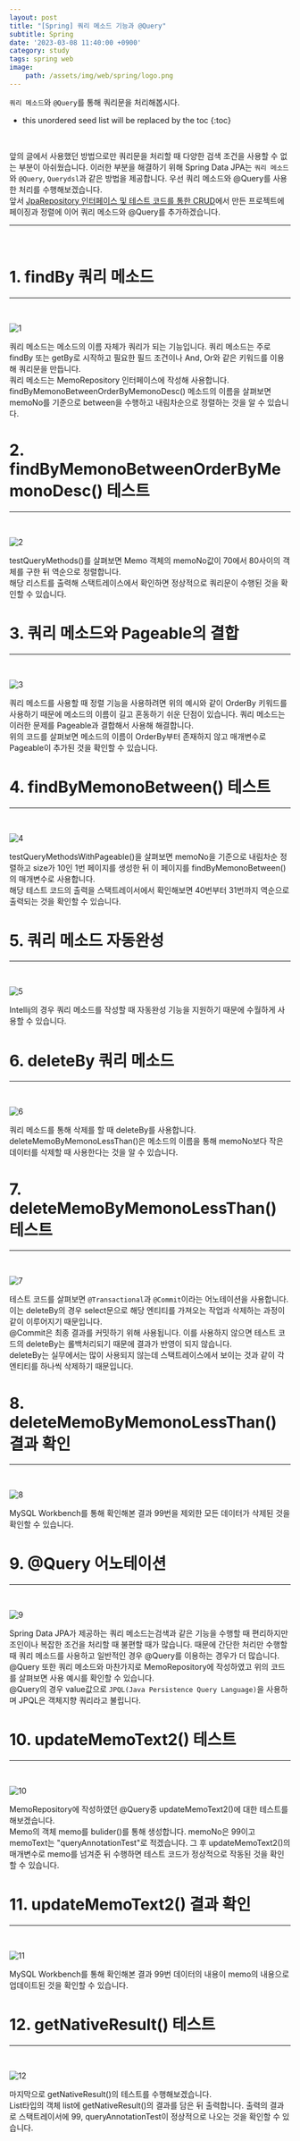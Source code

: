 ```yaml
---
layout: post
title: "[Spring] 쿼리 메소드 기능과 @Query"
subtitle: Spring
date: '2023-03-08 11:40:00 +0900'
category: study
tags: spring web
image:
    path: /assets/img/web/spring/logo.png
---
```


`쿼리 메소드`와 `@Query`를 통해 쿼리문을 처리해봅시다.

<!--more-->

* this unordered seed list will be replaced by the toc
{:toc}
<br>

앞의 글에서 사용했던 방법으로만 쿼리문을 처리할 때 다양한 검색 조건을 사용할 수 없는 부분이 아쉬웠습니다. 이러한 부분을 해결하기 위해 Spring Data JPA는 `쿼리 메소드`와 `@Query`, `Querydsl`과 같은 방법을 제공합니다. 우선 쿼리 메소드와 @Query를 사용한 처리를 수행해보겠습니다.<br>
앞서 [JpaRepository 인터페이스 및 테스트 코드를 통한 CRUD](https://heesung98.github.io/study/Spring-_Spring_Data_JPA%EB%A5%BC_%EC%9D%B4%EC%9A%A9%ED%95%98%EB%8A%94_%ED%94%84%EB%A1%9C%EC%A0%9D%ED%8A%B8_%EC%83%9D%EC%84%B1%ED%95%98%EA%B8%B0.html)에서 만든 프로젝트에 페이징과 정렬에 이어 쿼리 메소드와 @Query를 추가하겠습니다.<br>

---
<br>

# 1. findBy 쿼리 메소드
---
<br>

![1](/assets/img/web/spring/2023-03-08-[Spring]_쿼리_메소드_기능과_@Query/1.PNG)
<br>

쿼리 메소드는 메소드의 이름 자체가 쿼리가 되는 기능입니다. 쿼리 메소드는 주로 findBy 또는 getBy로 시작하고 필요한 필드 조건이나 And, Or와 같은 키워드를 이용해 쿼리문을 만듭니다.<br>
쿼리 메소드는 MemoRepository 인터페이스에 작성해 사용합니다. <br>
findByMemonoBetweenOrderByMemonoDesc() 메소드의 이름을 살펴보면 memoNo를 기준으로 between을 수행하고 내림차순으로 정렬하는 것을 알 수 있습니다.<br>

# 2. findByMemonoBetweenOrderByMemonoDesc() 테스트
---
<br>

![2](/assets/img/web/spring/2023-03-08-[Spring]_쿼리_메소드_기능과_@Query/2.PNG)
<br>

testQueryMethods()를 살펴보면 Memo 객체의 memoNo값이 70에서 80사이의 객체를 구한 뒤 역순으로 정렬합니다.<br>
해당 리스트를 출력해 스택트레이스에서 확인하면 정상적으로 쿼리문이 수행된 것을 확인할 수 있습니다.<br>

# 3. 쿼리 메소드와 Pageable의 결합
---
<br>

![3](/assets/img/web/spring/2023-03-08-[Spring]_쿼리_메소드_기능과_@Query/3.PNG)
<br>

쿼리 메소드를 사용할 때 정렬 기능을 사용하려면 위의 예시와 같이 OrderBy 키워드를 사용하기 때문에 메소드의 이름이 길고 혼동하기 쉬운 단점이 있습니다. 쿼리 메소드는 이러한 문제를 Pageable과 결합해서 사용해 해결합니다.<br>
위의 코드를 살펴보면 메소드의 이름이 OrderBy부터 존재하지 않고 매개변수로 Pageable이 추가된 것을 확인할 수 있습니다.<br>


# 4. findByMemonoBetween() 테스트
---
<br>

![4](/assets/img/web/spring/2023-03-08-[Spring]_쿼리_메소드_기능과_@Query/4.PNG)
<br>

testQueryMethodsWithPageable()을 살펴보면 memoNo을 기준으로 내림차순 정렬하고 size가 10인 1번 페이지를 생성한 뒤 이 페이지를 findByMemonoBetween()의 매개변수로 사용합니다.<br>
해당 테스트 코드의 출력을 스택트레이서에서 확인해보면 40번부터 31번까지 역순으로 출력되는 것을 확인할 수 있습니다.<br>

# 5. 쿼리 메소드 자동완성
---
<br>

![5](/assets/img/web/spring/2023-03-08-[Spring]_쿼리_메소드_기능과_@Query/5.PNG)
<br>

Intellij의 경우 쿼리 메소드를 작성할 때 자동완성 기능을 지원하기 때문에 수월하게 사용할 수 있습니다.<br>

# 6. deleteBy 쿼리 메소드
---
<br>

![6](/assets/img/web/spring/2023-03-08-[Spring]_쿼리_메소드_기능과_@Query/6.PNG)
<br>

쿼리 메소드를 통해 삭제를 할 때 deleteBy를 사용합니다.<br>
deleteMemoByMemonoLessThan()은 메소드의 이름을 통해 memoNo보다 작은 데이터를 삭제할 때 사용한다는 것을 알 수 있습니다.


# 7. deleteMemoByMemonoLessThan() 테스트
---
<br>

![7](/assets/img/web/spring/2023-03-08-[Spring]_쿼리_메소드_기능과_@Query/7.PNG)
<br>

테스트 코드를 살펴보면 `@Transactional`과 `@Commit`이라는 어노테이션을 사용합니다.<br>
이는 deleteBy의 경우 select문으로 해당 엔티티를 가져오는 작업과 삭제하는 과정이 같이 이루어지기 때문입니다.<br>
@Commit은 최종 결과를 커밋하기 위해 사용됩니다. 이를 사용하지 않으면 테스트 코드의 deleteBy는 롤백처리되기 때문에 결과가 반영이 되지 않습니다.<br>
deleteBy는 실무에서는 많이 사용되지 않는데 스택트레이스에서 보이는 것과 같이 각 엔티티를 하나씩 삭제하기 때문입니다.<br>

# 8. deleteMemoByMemonoLessThan() 결과 확인
---
<br>

![8](/assets/img/web/spring/2023-03-08-[Spring]_쿼리_메소드_기능과_@Query/8.PNG)
<br>

MySQL Workbench를 통해 확인해본 결과 99번을 제외한 모든 데이터가 삭제된 것을 확인할 수 있습니다.<br>

# 9. @Query 어노테이션
---
<br>

![9](/assets/img/web/spring/2023-03-08-[Spring]_쿼리_메소드_기능과_@Query/9.PNG)
<br>

Spring Data JPA가 제공하는 쿼리 메소드는검색과 같은 기능을 수행할 때 편리하지만 조인이나 복잡한 조건을 처리할 때 불편할 때가 많습니다. 때문에 간단한 처리만 수행할 때 쿼리 메소드를 사용하고 일반적인 경우 @Query를 이용하는 경우가 더 많습니다.<br>
@Query 또한 쿼리 메소드와 마찬가지로 MemoRepository에 작성하였고 위의 코드를 살펴보면 사용 예시를 확인할 수 있습니다.<br>
@Query의 경우 value값으로 `JPQL(Java Persistence Query Language)`을 사용하며 JPQL은 객체지향 쿼리라고 불립니다.<br>

# 10. updateMemoText2() 테스트
---
<br>

![10](/assets/img/web/spring/2023-03-08-[Spring]_쿼리_메소드_기능과_@Query/10.PNG)
<br>

MemoRepository에 작성하였던 @Query중 updateMemoText2()에 대한 테스트를 해보겠습니다.<br>
Memo의 객체 memo를 bulider()를 통해 생성합니다. memoNo은 99이고 memoText는 "queryAnnotationTest"로 적겠습니다. 그 후 updateMemoText2()의 매개변수로 memo를 넘겨준 뒤 수행하면 테스트 코드가 정상적으로 작동된 것을 확인할 수 있습니다.<br>

# 11.  updateMemoText2() 결과 확인
---
<br>

![11](/assets/img/web/spring/2023-03-08-[Spring]_쿼리_메소드_기능과_@Query/11.PNG)
<br>

MySQL Workbench를 통해 확인해본 결과 99번 데이터의 내용이 memo의 내용으로 업데이트된 것을 확인할 수 있습니다.<br>

# 12. getNativeResult() 테스트
---
<br>

![12](/assets/img/web/spring/2023-03-08-[Spring]_쿼리_메소드_기능과_@Query/12.PNG)
<br>

마지막으로 getNativeResult()의 테스트를 수행해보겠습니다.<br>
List타입의 객체 list에 getNativeResult()의 결과를 담은 뒤 출력합니다. 출력의 결과로 스택트레이서에 99, queryAnnotationTest이 정상적으로 나오는 것을 확인할 수 있습니다.<br>
